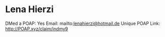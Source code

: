 # Lena Hierzi

DMed a POAP: Yes
Email: mailto:lenahierzi@hotmail.de
Unique POAP Link: http://POAP.xyz/claim/indmy9
